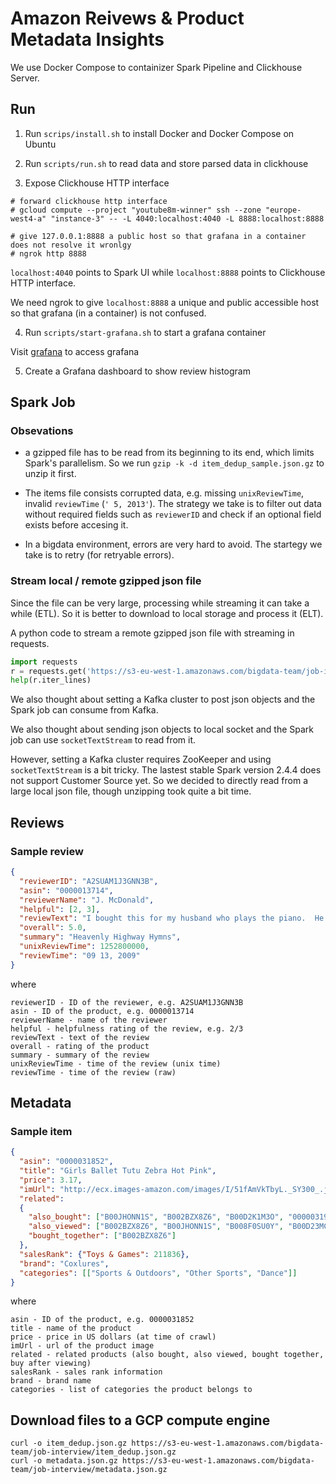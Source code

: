 # Amazon Reivews & Product Metadata Insights

We use Docker Compose to containizer Spark Pipeline and Clickhouse Server.

## Run

1. Run `scrips/install.sh` to install Docker and Docker Compose on Ubuntu

2. Run `scripts/run.sh` to read data and store parsed data in clickhouse

3. Expose Clickhouse HTTP interface

  ```shell
  # forward clickhouse http interface
  # gcloud compute --project "youtube8m-winner" ssh --zone "europe-west4-a" "instance-3" -- -L 4040:localhost:4040 -L 8888:localhost:8888

  # give 127.0.0.1:8888 a public host so that grafana in a container does not resolve it wronlgy
  # ngrok http 8888
  ```
  
  `localhost:4040` points to Spark UI while `localhost:8888` points to Clickhouse HTTP interface.

  We need ngrok to give `localhost:8888` a unique and public accessible host so that grafana (in a container) is not confused.

4. Run `scripts/start-grafana.sh` to start a grafana container
  
  Visit [grafana](localhost:3000) to access grafana

5. Create a Grafana dashboard to show review histogram

## Spark Job

### Obsevations

* a gzipped file has to be read from its beginning to its end, which limits Spark's parallelism. So we run `gzip -k -d item_dedup_sample.json.gz` to unzip it first.

* The items file consists corrupted data, e.g. missing `unixReviewTime`, invalid `reviewTime` (`' 5, 2013'`). The strategy we take is to filter out data without required fields such as `reviewerID` and check if an optional field exists before accesing it.

* In a bigdata environment, errors are very hard to avoid. The startegy we take is to retry (for retryable errors).

### Stream local / remote gzipped json file

Since the file can be very large, processing while streaming it can take a while (ETL). So it is better to download to local storage and process it (ELT).

A python code to stream a remote gzipped json file with streaming in requests.

```python
import requests
r = requests.get('https://s3-eu-west-1.amazonaws.com/bigdata-team/job-interview/item_dedup.json.gz', stream=True)
help(r.iter_lines)
```

We also thought about setting a Kafka cluster to post json objects and the Spark job can consume from Kafka.

We also thought about sending json objects to local socket and the Spark job can use `socketTextStream` to read from it.

However, setting a Kafka cluster requires ZooKeeper and using `socketTextStream` is a bit tricky. The lastest stable Spark version 2.4.4 does not support Customer Source yet. So we decided to directly read from a large local json file, though unzipping took quite a bit time.

## Reviews

### Sample review

```json
{
  "reviewerID": "A2SUAM1J3GNN3B",
  "asin": "0000013714",
  "reviewerName": "J. McDonald",
  "helpful": [2, 3],
  "reviewText": "I bought this for my husband who plays the piano.  He is having a wonderful time playing these old hymns.  The music  is at times hard to read because we think the book was published for singing from more than playing from.  Great purchase though!",
  "overall": 5.0,
  "summary": "Heavenly Highway Hymns",
  "unixReviewTime": 1252800000,
  "reviewTime": "09 13, 2009"
}
```

where

```text
reviewerID - ID of the reviewer, e.g. A2SUAM1J3GNN3B
asin - ID of the product, e.g. 0000013714
reviewerName - name of the reviewer
helpful - helpfulness rating of the review, e.g. 2/3
reviewText - text of the review
overall - rating of the product
summary - summary of the review
unixReviewTime - time of the review (unix time)
reviewTime - time of the review (raw)
```

## Metadata

### Sample item

```json
{
  "asin": "0000031852",
  "title": "Girls Ballet Tutu Zebra Hot Pink",
  "price": 3.17,
  "imUrl": "http://ecx.images-amazon.com/images/I/51fAmVkTbyL._SY300_.jpg",
  "related":
  {
    "also_bought": ["B00JHONN1S", "B002BZX8Z6", "B00D2K1M3O", "0000031909", "B00613WDTQ", "B00D0WDS9A", "B00D0GCI8S", "0000031895", "B003AVKOP2", "B003AVEU6G", "B003IEDM9Q", "B002R0FA24", "B00D23MC6W", "B00D2K0PA0", "B00538F5OK", "B00CEV86I6", "B002R0FABA", "B00D10CLVW", "B003AVNY6I", "B002GZGI4E", "B001T9NUFS", "B002R0F7FE", "B00E1YRI4C", "B008UBQZKU", "B00D103F8U", "B007R2RM8W"],
    "also_viewed": ["B002BZX8Z6", "B00JHONN1S", "B008F0SU0Y", "B00D23MC6W", "B00AFDOPDA", "B00E1YRI4C", "B002GZGI4E", "B003AVKOP2", "B00D9C1WBM", "B00CEV8366", "B00CEUX0D8", "B0079ME3KU", "B00CEUWY8K", "B004FOEEHC", "0000031895", "B00BC4GY9Y", "B003XRKA7A", "B00K18LKX2", "B00EM7KAG6", "B00AMQ17JA", "B00D9C32NI", "B002C3Y6WG", "B00JLL4L5Y", "B003AVNY6I", "B008UBQZKU", "B00D0WDS9A", "B00613WDTQ", "B00538F5OK", "B005C4Y4F6", "B004LHZ1NY", "B00CPHX76U", "B00CEUWUZC", "B00IJVASUE", "B00GOR07RE", "B00J2GTM0W", "B00JHNSNSM", "B003IEDM9Q", "B00CYBU84G", "B008VV8NSQ", "B00CYBULSO", "B00I2UHSZA", "B005F50FXC", "B007LCQI3S", "B00DP68AVW", "B009RXWNSI", "B003AVEU6G", "B00HSOJB9M", "B00EHAGZNA", "B0046W9T8C", "B00E79VW6Q", "B00D10CLVW", "B00B0AVO54", "B00E95LC8Q", "B00GOR92SO", "B007ZN5Y56", "B00AL2569W", "B00B608000", "B008F0SMUC", "B00BFXLZ8M"],
    "bought_together": ["B002BZX8Z6"]
  },
  "salesRank": {"Toys & Games": 211836},
  "brand": "Coxlures",
  "categories": [["Sports & Outdoors", "Other Sports", "Dance"]]
}
```

where

```text
asin - ID of the product, e.g. 0000031852
title - name of the product
price - price in US dollars (at time of crawl)
imUrl - url of the product image
related - related products (also bought, also viewed, bought together, buy after viewing)
salesRank - sales rank information
brand - brand name
categories - list of categories the product belongs to
```

## Download files to a GCP compute engine

```shell
curl -o item_dedup.json.gz https://s3-eu-west-1.amazonaws.com/bigdata-team/job-interview/item_dedup.json.gz
curl -o metadata.json.gz https://s3-eu-west-1.amazonaws.com/bigdata-team/job-interview/metadata.json.gz
```
